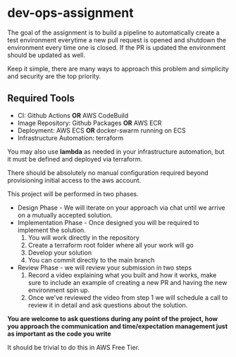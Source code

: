 # dev-ops-assignment

The goal of the assignment is to build a pipeline to automatically create a test environment everytime a new pull request is opened and shutdown the environment every time one is closed. If the PR is updated the environment should be updated as well. 

Keep it simple, there are many ways to approach this problem and simplicity and security are the top priority.

Required Tools
-------

* CI: Github Actions **OR** AWS CodeBuild
* Image Repository: Github Packages **OR** AWS ECR
* Deployment: AWS ECS **OR** docker-swarm running on ECS 
* Infrastructure Automation: terraform

You may also use **lambda** as needed in your infrastructure automation, but it must be defined and deployed via terraform. 

There should be absolutely no manual configuration required beyond provisioning initial access to the aws account.

This project will be performed in two phases.

* Design Phase - We will iterate on your approach via chat until we arrive on a mutually accepted solution.
* Implementation Phase - Once designed you will be required to implement the solution.
  1. You will work directly in the repository
  2. Create a terraform root folder where all your work will go
  3. Develop your solution
  4. You can commit directly to the main branch
* Review Phase - we will review your submission in two steps
  1. Record a video explaining what you built and how it works, make sure to include an example of creating a new PR and having the new environment spin up.
  2. Once we've reviewed the video from step 1 we will schedule a call to review it in detail and ask questions about the solution.

 **You are welcome to ask questions during any point of the project, how you approach the communication and time/expectation management just as important as the code you write**


It should be trivial to do this in AWS Free Tier.
